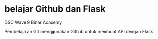 # belajar Github dan Flask

DSC Wave 9 Binar Academy

Pembelajaran Git menggunakan Github untuk membuat API dengan Flask

